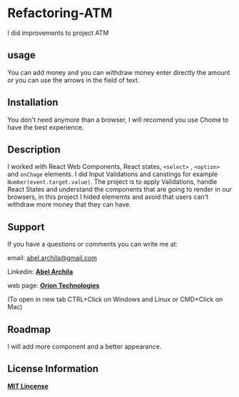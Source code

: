 # Refactoring-ATM
I did improvements to project ATM

## usage
You can add money and you can withdraw money enter directly the amount or you can use the arrows in the field of text.

## Installation
You don't need anymore than a browser, I will recomend you use Chome to have the best experience.

## Description
I worked with React Web Components, React states, `<select>` , `<option>` and `onChage` elements.
I did Input Validations and canstings for example `Number(event.target.value)`.
The project is to apply Validations, handle React States and understand the components that are going to render in our browsers, in this project I hided elememts and avoid that users can't withdraw more money that they can have.

## Support
If you have a questions or comments you can write me at: 

email: <abel.archila@gmail.com>

Linkedin: **[Abel Archila](https://www.linkedin.com/in/abelarchila/)** 

web page: **[Orion Technologies](http://oriontechnologiesgt.com)**

(To open in new tab CTRL+Click on Windows and Linux or CMD+Click on Mac)

## Roadmap
I will add more component and a better appearance.

## License Information
**[MIT Lincense](https://opensource.org/licenses/MIT)**
